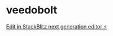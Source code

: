 # veedobolt

[Edit in StackBlitz next generation editor ⚡️](https://stackblitz.com/~/github.com/Ldiaz06/veedobolt)
